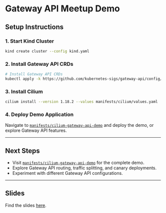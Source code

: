 # Gateway API Meetup Demo

## Setup Instructions

### 1. Start Kind Cluster

```bash
kind create cluster --config kind.yaml
```

### 2. Install Gateway API CRDs

```bash
# Install Gateway API CRDs
kubectl apply -k https://github.com/kubernetes-sigs/gateway-api/config/crd
```


### 3. Install Cilium

```bash
cilium install --version 1.18.2 --values manifests/cilium/values.yaml
```

### 4. Deploy Demo Application

Navigate to [`manifests/cilium-gateway-api-demo`](./manifests/cilium-gateway-api-demo/) and deploy the demo, or explore Gateway API features.

---

## Next Steps

- Visit [`manifests/cilium-gateway-api-demo`](./manifests/cilium-gateway-api-demo/) for the complete demo.
- Explore Gateway API routing, traffic splitting, and canary deployments.
- Experiment with different Gateway API configurations.

---

## Slides

Find the slides [here](https://speakerdeck.com/muecahit/gateway-api-slides).